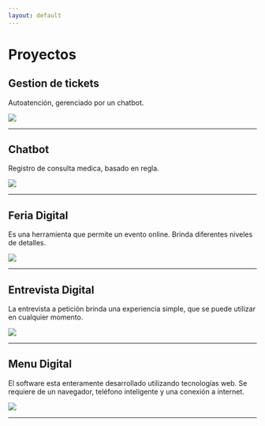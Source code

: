 ```yaml
---
layout: default
---
```


# Proyectos


## Gestion de tickets

Autoatención, gerenciado por un chatbot. 

<img src="https://github.com/alejandrosb/alejandrosb.github.io/blob/master/assets/img/g81.png?raw=true"/>

* * *

## Chatbot

Registro de consulta medica, basado en regla. 

<img src="https://github.com/alejandrosb/alejandrosb.github.io/blob/master/assets/img/drawing.png?raw=true"/>

* * *

## Feria Digital

Es una herramienta que permite un evento online. Brinda diferentes niveles de detalles. 

<img src="https://github.com/alejandrosb/alejandrosb.github.io/blob/master/assets/img/g113.png?raw=true"/>

* * *

## Entrevista Digital

La entrevista a petición brinda una experiencia simple, que se puede utilizar en cualquier momento. 

<img src="https://github.com/alejandrosb/alejandrosb.github.io/blob/master/assets/img/g46.png?raw=true"/>

* * *

## Menu Digital

El software esta enteramente desarrollado utilizando tecnologías web. Se requiere de un navegador, teléfono inteligente y una conexión a internet. 

<img src="https://github.com/alejandrosb/alejandrosb.github.io/blob/master/assets/img/g898.png?raw=true"/>

* * *

